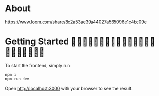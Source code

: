 # About

https://www.loom.com/share/8c2a53ae39a44027a565096e1c4bc09e

# Getting Started 🚀🚀🚀🚀🚀🚀🚀🚀🚀🚀🚀🚀🚀🚀🚀🚀🚀🚀🚀🚀🚀🚀

To start the frontend, simply run

```bash
npm i
npm run dev
```

Open [http://localhost:3000](http://localhost:3000) with your browser to see the result.
